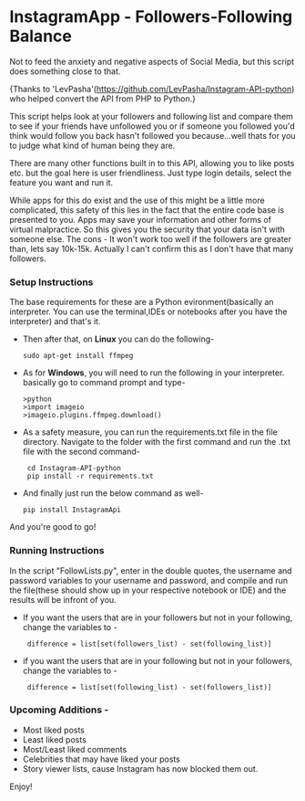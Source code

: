 # InstagramApp -  Followers-Following Balance
Not to feed the anxiety and negative aspects of Social Media, but this script does something close to that. 

{Thanks to 'LevPasha'(https://github.com/LevPasha/Instagram-API-python) who helped convert the API from PHP to Python.}

This script helps look at your followers and following list and compare them to see if your friends have unfollowed you or if someone you followed you'd think would follow you back hasn't followed you because...well thats for you to judge what kind of human being they are.

There are many other functions built in to this API, allowing you to like posts etc. but the goal here is user friendliness. Just type login details, select the feature you want and run it.

While apps for this do exist and the use of this might be a little more complicated, this safety of this lies in the fact that the entire code base is presented to you. Apps may save your information and other forms of virtual malpractice. So this gives you the security that your data isn't with someone else.
The cons - It won't work too well if the followers are greater than, lets say 10k-15k. Actually I can't confirm this as I don't have that many followers.

### Setup Instructions
The base requirements for these are a Python evironment(basically an interpreter. You can use the terminal,IDEs or notebooks after you have the interpreter) and that's it.

* Then after that, on <b>Linux</b> you can do the following-

      sudo apt-get install ffmpeg
      
* As for <b>Windows</b>, you will need to run the following in your interpreter. basically go to command prompt and type- 

      >python
      >import imageio
      >imageio.plugins.ffmpeg.download()
      
* As a safety measure, you can run the requirements.txt file in the file directory. Navigate to the folder with the first command and run the .txt file with the second command-

       cd Instagram-API-python
       pip install -r requirements.txt

* And finally just run the below command as well-

      pip install InstagramApi



And you're good to go!

### Running Instructions

In the script "FollowLists.py", enter in the double quotes, the username and password variables to your username and password, and compile and run the file(these should show up in your respective notebook or IDE) and the results will be infront of you.

* If you want the users that are in your followers but not in your following, change the variables to - 

       difference = list[set(followers_list) - set(following_list)]
       
* if you want the users that are in your following but not in your followers, change the variables to - 

       difference = list[set(following_list) - set(followers_list)]
       

### Upcoming Additions - 

* Most liked posts
* Least liked posts
* Most/Least liked comments
* Celebrities that may have liked your posts
* Story viewer lists, cause Instagram has now blocked them out.

Enjoy!
    


